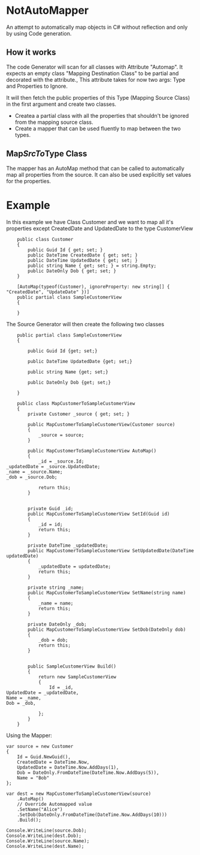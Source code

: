# NotAutoMapper
An attempt to automatically map objects in C# without reflection and only by using Code generation.

## How it works
The code Generator will scan for all classes with Attribute "Automap". 
It expects an empty class "Mapping Destination Class" to be partial and decorated with the attribute.,
This attribute takes for now two args: Type and Properties to Ignore.

It will then fetch the public properties of this Type (Mapping Source Class) in the first argument and create two classes.

* Createa a partial class with all the properties that shouldn't be ignored from the mapping source class.
* Create a mapper that can be used fluently to map between the two types.

## Map$SrcTo$Type Class
The mapper has an AutoMap method that can be called to automatically map all properties from the source.
It can also be used explicitly set values for the properties.


# Example
In this example we have Class Customer and we want to map all it's properties except CreatedDate and UpdatedDate to the type CustomerView
```
    public class Customer
    {
        public Guid Id { get; set; }
        public DateTime CreatedDate { get; set; }
        public DateTime UpdatedDate { get; set; }
        public string Name { get; set; } = string.Empty;
        public DateOnly Dob { get; set; }
    }
```
```
    [AutoMap(typeof(Customer), ignoreProperty: new string[] { "CreatedDate", "UpdateDate" })]
    public partial class SampleCustomerView
    {

    }
```


The Source Generator will then create the following two classes
```
    public partial class SampleCustomerView
    {
        
        public Guid Id {get; set;}

        public DateTime UpdatedDate {get; set;}

        public string Name {get; set;}

        public DateOnly Dob {get; set;}

    }
```

```
    public class MapCustomerToSampleCustomerView
    {
        private Customer _source { get; set; }

        public MapCustomerToSampleCustomerView(Customer source)
        {
            _source = source;
        }
        
        public MapCustomerToSampleCustomerView AutoMap()
        {
            _id = _source.Id;
_updatedDate = _source.UpdatedDate;
_name = _source.Name;
_dob = _source.Dob;

            return this;
        }

        
        private Guid _id;
        public MapCustomerToSampleCustomerView SetId(Guid id)
        {
            _id = id;
            return this;
        }

        private DateTime _updatedDate;
        public MapCustomerToSampleCustomerView SetUpdatedDate(DateTime updatedDate)
        {
            _updatedDate = updatedDate;
            return this;
        }

        private string _name;
        public MapCustomerToSampleCustomerView SetName(string name)
        {
            _name = name;
            return this;
        }

        private DateOnly _dob;
        public MapCustomerToSampleCustomerView SetDob(DateOnly dob)
        {
            _dob = dob;
            return this;
        }


        public SampleCustomerView Build()
        {
            return new SampleCustomerView
            {
                Id = _id,
UpdatedDate = _updatedDate,
Name = _name,
Dob = _dob,

            };
        }
    }

```


Using the Mapper:
```
var source = new Customer
{
    Id = Guid.NewGuid(),
    CreatedDate = DateTime.Now,
    UpdatedDate = DateTime.Now.AddDays(1),
    Dob = DateOnly.FromDateTime(DateTime.Now.AddDays(5)),
    Name = "Bob"
};

var dest = new MapCustomerToSampleCustomerView(source)
    .AutoMap()
    // Override Automapped value
    .SetName("Alice")
    .SetDob(DateOnly.FromDateTime(DateTime.Now.AddDays(10)))
    .Build();

Console.WriteLine(source.Dob);
Console.WriteLine(dest.Dob);
Console.WriteLine(source.Name);
Console.WriteLine(dest.Name);

```
